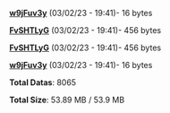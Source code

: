 [**w9jFuv3y**](/data/w9jFuv3y.txt) (03/02/23 - 19:41)- 16 bytes

[**FvSHTLyG**](/data/FvSHTLyG.txt) (03/02/23 - 19:41)- 456 bytes

[**FvSHTLyG**](/data/FvSHTLyG.txt) (03/02/23 - 19:41)- 456 bytes

[**w9jFuv3y**](/data/w9jFuv3y.txt) (03/02/23 - 19:41)- 16 bytes

**Total Datas**: 8065

**Total Size**: 53.89 MB / 53.9 MB